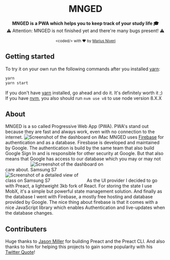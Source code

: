 <h1 align="center">MNGED</h1>

<div align="center">
  <strong>MNGED is a PWA which helps you to keep track of your study life 🎓</strong>
</div>
<div align="center">
  ⚠ Attention: MNGED is not finished yet and there're many bugs present! ⚠
</div>

<br />

<div align="center">
  <sub>&lt;coded/&gt; with ❤︎ by <a href="https://github.com/m4r1vs">Marius Niveri</a>
</div>

## Getting started
To try it on your own run the following commands after you installed [yarn](https://yarnpkg.com/lang/en/):
```sh
yarn
yarn start
```
If you don't have [yarn](https://yarnpkg.com/lang/en/) installed, go ahead and do it. It's definitely worth it ;)
If you have [nvm](https://github.com/creationix/nvm), you also should run `nvm use v8` to use node version 8.X.X
## About
MNGED is a so called Progressive Web App (PWA). PWA's stand out because they are fast and always work, even with no connection to the internet.
![Screenshot of the dashboard on iMac](https://raw.githubusercontent.com/m4r1vs/mnged/master/src/assets/imgs/mnged_dashboard_screenshot_big.png)
MNGED uses [Firebase](https://firebase.google.com) for authentication and as a database. Firesbase is developed and maintained by Google. The authentication is build by the same team that also build Google Sign In and is responsible for other security at Google. But that also means that Google has access to our database which you may or may not care about.
<img style="max-width:50%;" src="https://raw.githubusercontent.com/m4r1vs/mnged/master/src/assets/imgs/mnged_dashboard_screenshot.png" alt="Screenshot of the dashboard on Samsung S7" title="Screenshot of the dashboard on Samsung S7">
<img style="max-width:50%;" src="https://raw.githubusercontent.com/m4r1vs/mnged/master/src/assets/imgs/mnged_class_screenshot.png" alt="Screenshot of a detailed view of class on Samsung S7" title="Screenshot of a detailed view of class on Samsung S7">
As the UI provider I decided to go with Preact, a lightweight 3kb fork of React. For storing the state I use MobX, it's a simple but powerful state management solution. And finally as the database I went with Firebase, a mostly free hosting and database provided by Google. The nice thing about firebase is that it comes with a nice JavaScript library which enables Authentication and live-updates when the database changes.
## Contributers
Huge thanks to [Jason Miller](https://github.com/developit/) for building Preact and the Preact CLI. And also thanks to him for helping this projects to gain some popularity with his [Twitter Quote](https://twitter.com/_developit/status/923555370219470848)!